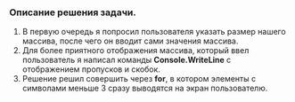 ### Описание решения задачи.
1. В первую очередь я попросил пользователя указать размер нашего массива, после чего он вводит сами значения массива.
2. Для более приятного отображения массива, который ввел пользователь я написал команды **Console.WriteLine** с отображением пропусков и скобок. 
3. Решение решил совершить через **for**, в котором элементы с символами меньше 3 сразу выводятся на экран пользователю. 
